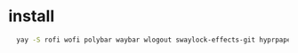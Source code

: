 # install

```bash
  yay -S rofi wofi polybar waybar wlogout swaylock-effects-git hyprpaper starship
```

